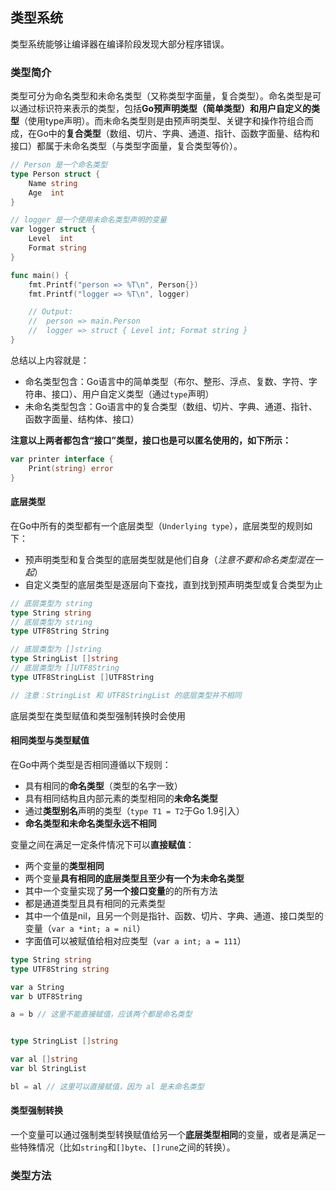 类型系统
------------

类型系统能够让编译器在编译阶段发现大部分程序错误。



### 类型简介

类型可分为命名类型和未命名类型（又称类型字面量，复合类型）。命名类型是可以通过标识符来表示的类型，包括**Go预声明类型（简单类型）和用户自定义的类型**（使用type声明）。而未命名类型则是由预声明类型、关键字和操作符组合而成，在Go中的**复合类型**（数组、切片、字典、通道、指针、函数字面量、结构和接口）都属于未命名类型（与类型字面量，复合类型等价）。

```go
// Person 是一个命名类型
type Person struct {
	Name string
	Age  int
}

// logger 是一个使用未命名类型声明的变量
var logger struct {
	Level  int
	Format string
}

func main() {
	fmt.Printf("person => %T\n", Person{})
	fmt.Printf("logger => %T\n", logger)

	// Output:
	// 	person => main.Person
	//	logger => struct { Level int; Format string }
}
```

总结以上内容就是：

* 命名类型包含：Go语言中的简单类型（布尔、整形、浮点、复数、字符、字符串、接口）、用户自定义类型（通过`type`声明）
* 未命名类型包含：Go语言中的复合类型（数组、切片、字典、通道、指针、函数字面量、结构体、接口）

**注意以上两者都包含“接口”类型，接口也是可以匿名使用的，如下所示：**

```go
var printer interface {
    Print(string) error
}
```



#### 底层类型

在Go中所有的类型都有一个底层类型（`Underlying type`），底层类型的规则如下：

* 预声明类型和复合类型的底层类型就是他们自身（*注意不要和命名类型混在一起*）
* 自定义类型的底层类型是逐层向下查找，直到找到预声明类型或复合类型为止

```go
// 底层类型为 string
type String string
// 底层类型为 string
type UTF8String String

// 底层类型为 []string
type StringList []string
// 底层类型为 []UTF8String
type UTF8StringList []UTF8String

// 注意：StringList 和 UTF8StringList 的底层类型并不相同
```

底层类型在类型赋值和类型强制转换时会使用



#### 相同类型与类型赋值

在Go中两个类型是否相同遵循以下规则：

* 具有相同的**命名类型**（类型的名字一致）
* 具有相同结构且内部元素的类型相同的**未命名类型**
* 通过**类型别名**声明的类型（`type T1 = T2`于Go 1.9引入）
* **命名类型和未命名类型永远不相同**

变量之间在满足一定条件情况下可以**直接赋值**：

* 两个变量的**类型相同**
* 两个变量**具有相同的底层类型且至少有一个为未命名类型**
* 其中一个变量实现了**另一个接口变量**的的所有方法
* 都是通道类型且具有相同的元素类型
* 其中一个值是nil，且另一个则是指针、函数、切片、字典、通道、接口类型的变量（`var a *int; a = nil`）
* 字面值可以被赋值给相对应类型（`var a int; a = 111`）

```go
type String string
type UTF8String string

var a String
var b UTF8String

a = b // 这里不能直接赋值，应该两个都是命名类型


type StringList []string

var al []string
var bl StringList

bl = al // 这里可以直接赋值，因为 al 是未命名类型
```



#### 类型强制转换

一个变量可以通过强制类型转换赋值给另一个**底层类型相同**的变量，或者是满足一些特殊情况（比如`string`和`[]byte`、`[]rune`之间的转换）。



### 类型方法


